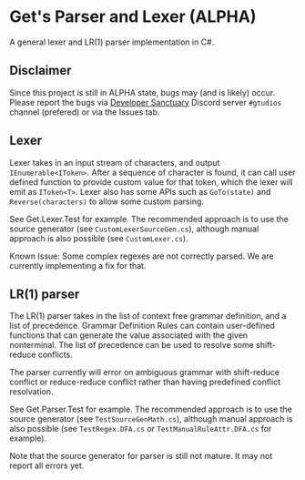 # Get's Parser and Lexer (ALPHA)

A general lexer and LR(1) parser implementation in C#.

## Disclaimer

Since this project is still in ALPHA state, bugs may
(and is likely) occur. Please report the bugs via
[Developer Sanctuary](https://dsc.gg/devsanx) Discord
server `#gtudios` channel (prefered) or via the Issues tab.

## Lexer

Lexer takes in an input stream of characters, and output
`IEnumerable<IToken>`. After a sequence of character is
found, it can call user defined function to provide custom
value for that token, which the lexer will emit as `IToken<T>`.
Lexer also has some APIs such as `GoTo(state)` and
`Reverse(characters)` to allow some custom parsing.

See Get.Lexer.Test for example. The recommended approach
is to use the source generator (see `CustomLexerSourceGen.cs`),
although manual approach is also possible (see `CustomLexer.cs`).

Known Issue: Some complex regexes are not correctly parsed.
We are currently implementing a fix for that.

## LR(1) parser

The LR(1) parser takes in the list of context free grammar
definition, and a list of precedence. Grammar Definition
Rules can contain user-defined functions that can generate
the value associated with the given nonterminal. The list
of precedence can be used to resolve some shift-reduce conflicts.

The parser currently will error on ambiguous grammar with
shift-reduce conflict or reduce-reduce conflict rather
than having predefined conflict resolvation.

See Get.Parser.Test for example. The recommended approach
is to use the source generator (see `TestSourceGenMath.cs`),
although manual approach is also possible (see `TestRegex.DFA.cs`
or `TestManualRuleAttr.DFA.cs` for example).

Note that the source generator for parser is still not mature.
It may not report all errors yet.
